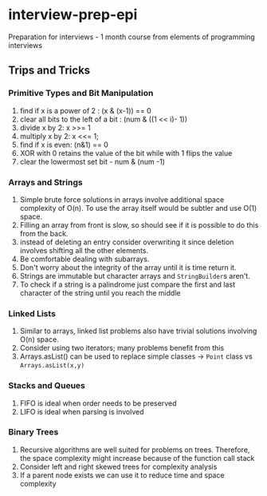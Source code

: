 # interview-prep-epi
Preparation for interviews - 1 month course from elements of programming interviews

## Trips and Tricks

### Primitive Types and Bit Manipulation

1. find if x is a power of 2 : (x & (x-1)) == 0
2. clear all bits to the left of a bit : (num & ((1 << i)- 1))
3. divide x by 2: x >>= 1
4. multiply x by 2: x <<= 1;
5. find if x is even: (n&1) == 0
6. XOR with 0 retains the value of the bit while with 1 flips the value
7. clear the lowermost set bit - num & (num -1)

### Arrays and Strings
1. Simple brute force solutions in arrays involve additional space complexity of O(n). To use the array itself would be subtler and use O(1) space.
2. Filling an array from front is slow, so should see if it is possible to do this from the back.
3. instead of deleting an entry consider overwriting it since deletion involves shifting all the other elements.
4. Be comfortable dealing with subarrays.
5. Don't worry about the integrity of the array until it is time return it.
6. Strings are immutable but character arrays and `StringBuilder`s aren't.
7. To check if a string is a palindrome just compare the first and last character of the string until you reach the middle

### Linked Lists
1. Similar to arrays, linked list problems also have trivial solutions involving O(n) space.
2. Consider using two iterators; many problems benefit from this
3. Arrays.asList() can be used to replace simple classes -> `Point` class vs `Arrays.asList(x,y)`

### Stacks and Queues
1. FIFO is ideal when order needs to be preserved
2. LIFO is ideal when parsing is involved

### Binary Trees
1. Recursive algorithms are well suited for problems on trees. Therefore, the space complexity might increase because of the function call stack
2. Consider left and right skewed trees for complexity analysis
3. If a parent node exists we can use it to reduce time and space complexity
 
